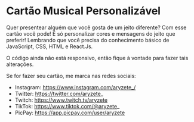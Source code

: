 # Cartão Musical Personalizável

Quer presentear alguém que você gosta de um jeito diferente? Com esse cartão você pode! É só personalizar cores e mensagens do jeito que preferir!
Lembrando que você precisa do conhecimento básico de JavaScript, CSS, HTML e React.Js.

O código ainda não está responsivo, então fique à vontade para fazer tais alterações.

Se for fazer seu cartão, me marca nas redes sociais:

- Instagram: https://www.instagram.com/aryzete_/
- Twitter: https://twitter.com/aryzete_
- Twitch: https://www.twitch.tv/aryzete
- TikTok: https://www.tiktok.com/@aryzete_
- PicPay: https://app.picpay.com/user/aryzete
